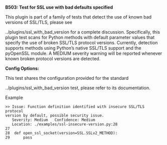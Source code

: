 **B503: Test for SSL use with bad defaults specified**

This plugin is part of a family of tests that detect the use of known
bad versions of SSL/TLS, please see

../plugins/ssl\_with\_bad\_version for a complete discussion.
Specifically, this plugin test scans for Python methods with default
parameter values that specify the use of broken SSL/TLS protocol
versions. Currently, detection supports methods using Python’s native
SSL/TLS support and the pyOpenSSL module. A MEDIUM severity warning will
be reported whenever known broken protocol versions are detected.

**Config Options:**

This test shares the configuration provided for the standard

../plugins/ssl\_with\_bad\_version test, please refer to its
documentation.

Example  

<!-- -->

    >> Issue: Function definition identified with insecure SSL/TLS protocol
    version by default, possible security issue.
       Severity: Medium   Confidence: Medium
       Location: ./examples/ssl-insecure-version.py:28
    27
    28  def open_ssl_socket(version=SSL.SSLv2_METHOD):
    29      pass

